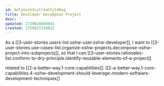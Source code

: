 ```yaml
---
id: bdlqteih3cytl4ahfyl48og
title: Developer Decompose Project
desc: ''
updated: 1729028858943
created: 1729027234832
---
```


As a [[3-user-stories.users-list.oshw-user.oshw-developer]],
I want to [[3-user-stories.use-cases-list.organize-oshw-projects.decompose-oshw-project-into-subprojects]],
so that I can [[3-user-stories.rationales-list.conform-to-dry-principle.identify-reusable-elements-of-a-project]]

related to [[2-a-better-way.1-core-capabilities]]: [[2-a-better-way.1-core-capabilities.4-oshw-development-should-leverage-modern-software-development-techniques]]
